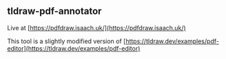 ## tldraw-pdf-annotator

Live at [https://pdfdraw.isaach.uk/](https://pdfdraw.isaach.uk/)

This tool is a slightly modified version of [https://tldraw.dev/examples/pdf-editor](https://tldraw.dev/examples/pdf-editor)